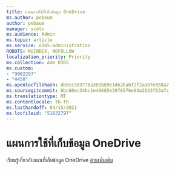```yaml
---
title: แผนการใช้ที่เก็บข้อมูล OneDrive
ms.author: pebaum
author: pebaum
manager: scotv
ms.audience: Admin
ms.topic: article
ms.service: o365-administration
ROBOTS: NOINDEX, NOFOLLOW
localization_priority: Priority
ms.collection: Adm_O365
ms.custom:
- "9002297"
- "4450"
ms.openlocfilehash: db0cc383778a301b89e1d62babf2f2aa97e858a7
ms.sourcegitcommit: 8bc60ec34bc1e40685e3976576e04a2623f63a7c
ms.translationtype: MT
ms.contentlocale: th-TH
ms.lasthandoff: 04/15/2021
ms.locfileid: "51832797"
---
```

# <a name="onedrive-storage-plans"></a>แผนการใช้ที่เก็บข้อมูล OneDrive

เรียนรู้เกี่ยวกับแผนที่เก็บข้อมูล OneDrive [อ่านเพิ่มเติม](https://support.office.com/article/OneDrive-storage-plan-and-billing-questions-989fce19-ade6-4e2f-81fb-941eabefee28)
